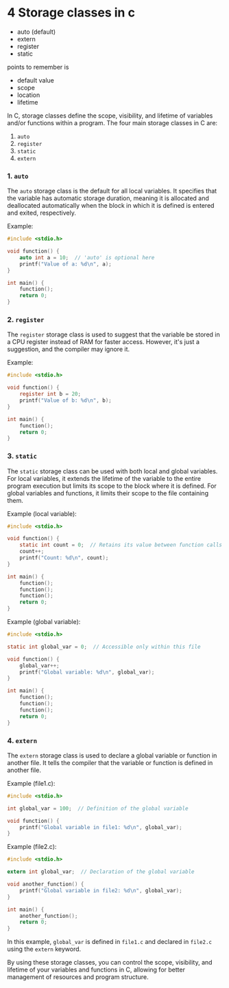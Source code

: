 #  4 Storage classes in c
* auto (default)
* extern
* register
* static

points to remember is 
* default value
* scope
* location
* lifetime


In C, storage classes define the scope, visibility, and lifetime of variables and/or functions within a program. The four main storage classes in C are:

1. `auto`
2. `register`
3. `static`
4. `extern`

### 1. `auto`
The `auto` storage class is the default for all local variables. It specifies that the variable has automatic storage duration, meaning it is allocated and deallocated automatically when the block in which it is defined is entered and exited, respectively.

Example:
```c
#include <stdio.h>

void function() {
    auto int a = 10;  // 'auto' is optional here
    printf("Value of a: %d\n", a);
}

int main() {
    function();
    return 0;
}
```

### 2. `register`
The `register` storage class is used to suggest that the variable be stored in a CPU register instead of RAM for faster access. However, it's just a suggestion, and the compiler may ignore it.

Example:
```c
#include <stdio.h>

void function() {
    register int b = 20;
    printf("Value of b: %d\n", b);
}

int main() {
    function();
    return 0;
}
```

### 3. `static`
The `static` storage class can be used with both local and global variables. For local variables, it extends the lifetime of the variable to the entire program execution but limits its scope to the block where it is defined. For global variables and functions, it limits their scope to the file containing them.

Example (local variable):
```c
#include <stdio.h>

void function() {
    static int count = 0;  // Retains its value between function calls
    count++;
    printf("Count: %d\n", count);
}

int main() {
    function();
    function();
    function();
    return 0;
}
```

Example (global variable):
```c
#include <stdio.h>

static int global_var = 0;  // Accessible only within this file

void function() {
    global_var++;
    printf("Global variable: %d\n", global_var);
}

int main() {
    function();
    function();
    function();
    return 0;
}
```

### 4. `extern`
The `extern` storage class is used to declare a global variable or function in another file. It tells the compiler that the variable or function is defined in another file.

Example (file1.c):
```c
#include <stdio.h>

int global_var = 100;  // Definition of the global variable

void function() {
    printf("Global variable in file1: %d\n", global_var);
}
```

Example (file2.c):
```c
#include <stdio.h>

extern int global_var;  // Declaration of the global variable

void another_function() {
    printf("Global variable in file2: %d\n", global_var);
}

int main() {
    another_function();
    return 0;
}
```

In this example, `global_var` is defined in `file1.c` and declared in `file2.c` using the `extern` keyword.

By using these storage classes, you can control the scope, visibility, and lifetime of your variables and functions in C, allowing for better management of resources and program structure.